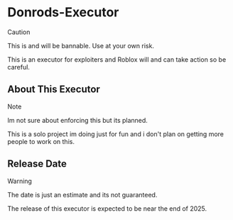 # Donrods-Executor

> [!CAUTION]
> This is and will be bannable. Use at your own risk.

This is an executor for exploiters and Roblox will and can take action so be careful.

## About This Executor

> [!NOTE]
> Im not sure about enforcing this but its planned.

This is a solo project im doing just for fun and i don't plan on getting more people to work on this.

## Release Date

> [!WARNING]
> The date is just an estimate and its not guaranteed.

The release of this executor is expected to be near the end of 2025.
